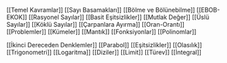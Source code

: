 [[Temel Kavramlar]]
[[Sayı Basamakları]]
[[Bölme ve Bölünebilme]]
[[EBOB-EKOK]]
[[Rasyonel Sayılar]]
[[Basit Eşitsizlikler]]
[[Mutlak Değer]]
[[Üslü Sayılar]]
[[Köklü Sayılar]]
[[Çarpanlara Ayırma]]
[[Oran-Orantı]]
[[Problemler]]
[[Kümeler]]
[[Mantık]]
[[Fonksiyonlar]]
[[Polinomlar]]

[[İkinci Dereceden Denklemler]]
[[Parabol]]
[[Eşitsizlikler]]
[[Olasılık]]
[[Trigonometri]]
[[Logaritma]]
[[Diziler]]
[[Limit]]
[[Türev]]
[[İntegral]]